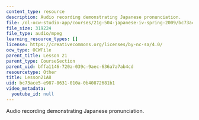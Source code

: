 ```yaml
---
content_type: resource
description: Audio recording demonstrating Japanese pronunciation.
file: /ol-ocw-studio-app/courses/21g-504-japanese-iv-spring-2009/bc73ace5e9878631010a0b40872681b1_Lesson21A8.mp3
file_size: 319224
file_type: audio/mpeg
learning_resource_types: []
license: https://creativecommons.org/licenses/by-nc-sa/4.0/
ocw_type: OCWFile
parent_title: Lesson 21
parent_type: CourseSection
parent_uid: bffa1146-720a-039c-9aec-636a7a7ab4cd
resourcetype: Other
title: Lesson21A8
uid: bc73ace5-e987-8631-010a-0b40872681b1
video_metadata:
  youtube_id: null
---
```

Audio recording demonstrating Japanese pronunciation.